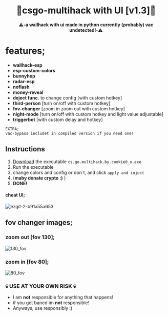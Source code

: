 <div align=center>
  
  # 💎csgo-multihack with UI [v1.3]💎
  
  **⚠️-a wallhack with ui made in python currently (probably) vac undetected!-⚠️** 
  
</div>


# features;
 - **wallhack-esp**
 - **esp-custom-colors**
 - **bunnyhop**
 - **radar-esp**
 - **noflash**
 - **money-reveal**
 - **deject func.** to change config [with custom hotkey]
 - **third-person** [turn on/off with custom hotkey]
 - **fov-changer** [zoom in zoom out with custom hotkey]
 - **night-mode** [turn on/off with custom hotkey and light value adjustable]
 - **triggerbot** [with custom delay and hotkey]  
```
EXTRA;  
vac-bypass includet in compiled version if you need one!
```


## Instructions
1. [Download](https://github.com/cookie0o/csgo-multihack/releases/tag/v1.2) the executable `cs.go.multihack.by.cookie0_o.exe`
2. Run the executable 
3. change colors and config or don´t, and click `apply and inject`
4. (**maby donate crypto :)** )
5. **DONE!**

#### cheat UI;
![ezgif-2-b91a55a653](https://user-images.githubusercontent.com/81589649/155862596-0434e3a0-219c-438c-841c-b7a09de958da.gif)

## fov changer images;
### **zoom out [fov 130];**
![130_fov](https://user-images.githubusercontent.com/81589649/154828467-64a508e4-0df8-49c7-b12a-9ea9f224e47e.png)
### **zoom in [fov 80];**
![80_fov](https://user-images.githubusercontent.com/81589649/154828473-637fabe8-4a9b-4349-a941-7e0c7353fd48.png)


### 💀 USE AT YOUR OWN RISK 💀
- I am **not** responsible for anything that happens!
- if you get baned im **not** responsible!
- Anyways, use responsibly :)
 
